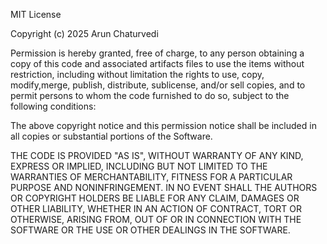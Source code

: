 MIT License

Copyright (c) 2025 Arun Chaturvedi

Permission is hereby granted, free of charge, to any person obtaining a copy of 
this code and associated artifacts files to use  the items  without restriction, 
including without limitation the rights to use, copy, modify,merge, publish, 
distribute, sublicense, and/or sell copies, and to permit persons to whom the
code furnished to do so, subject to the following conditions:

The above copyright notice and this permission notice shall be included in all
copies or substantial portions of the Software.

THE CODE IS PROVIDED "AS IS", WITHOUT WARRANTY OF ANY KIND, EXPRESS OR
IMPLIED, INCLUDING BUT NOT LIMITED TO THE WARRANTIES OF MERCHANTABILITY,
FITNESS FOR A PARTICULAR PURPOSE AND NONINFRINGEMENT. IN NO EVENT SHALL THE
AUTHORS OR COPYRIGHT HOLDERS BE LIABLE FOR ANY CLAIM, DAMAGES OR OTHER
LIABILITY, WHETHER IN AN ACTION OF CONTRACT, TORT OR OTHERWISE, ARISING FROM,
OUT OF OR IN CONNECTION WITH THE SOFTWARE OR THE USE OR OTHER DEALINGS IN THE
SOFTWARE.
